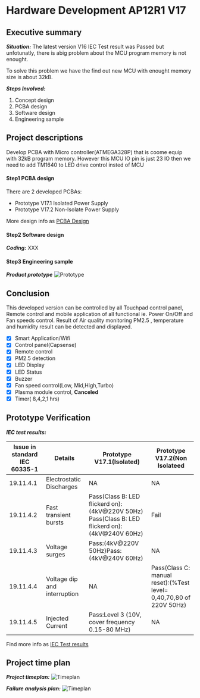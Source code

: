 # Hardware Development AP12R1 V17

## Executive summary
***Situation:***  The latest version V16 IEC Test result was Passed but unfotunatly, there is abig problem about the MCU program memory is not enought.

To solve this problem we have the find out new MCU with enought memory size is about 32kB.

***Steps Involved:***
1. Concept design
2. PCBA design
3. Software design
4. Engineering sample

## Project descriptions
Develop PCBA with Micro controller(ATMEGA328P) that is coome equip with 32kB program memory. However this MCU IO pin is just 23 IO then we need to add TM1640 to LED drive control insted of MCU 

#### Step1 PCBA design
There are 2 developed PCBAs:
  - Prototype V17.1 Isolated Power Supply
  - Prototype V17.2 Non-Isolate Power Supply

More design info as [PCBA Design]

[PCBA Design]: https://drive.google.com/drive/u/0/folders/1jMU6nZqV70yxMnKUBBw2v8H-WO1wf9Ig

#### Step2 Software design

***Coding:***
XXX

#### Step3 Engineering sample
***Product prototype***
![Prototype](https://tva1.sinaimg.cn/large/0082zybpgy1gc43pkno86j30me06egvm.jpg)

## Conclusion
This developed version can be controlled by all Touchpad control panel, Remote control and mobile application of all functional ie. Power On/Off and Fan speeds control. Result of Air quality monitoring PM2.5 , temperature and humidity result can be detected and displayed.

- [x] Smart Application/Wifi
- [x] Control panel(Capsense)
- [x] Remote control
- [x] PM2.5 detection
- [x] LED Display
- [x] LED Status
- [x] Buzzer
- [x] Fan speed control(Low, Mid,High,Turbo)
- [x] Plasma module control, **Canceled**
- [x] Timer( 8,4,2,1 hrs)

## Prototype Verification
***IEC test results:***

Issue in standard IEC 60335-1 | Details | Prototype V17.1(Isolated) | Prototype V17.2(Non Isolateed
-- | -- | -- |--
19.11.4.1 | Electrostatic Discharges | NA | NA
19.11.4.2 | Fast transient bursts | Pass(Class B: LED flickerd on):(4kV@220V 50Hz) Pass(Class B: LED flickerd on):(4kV@240V 60Hz) | Fail
19.11.4.3 | Voltage surges | Pass:(4kV@220V 50Hz)Pass:(4kV@240V 60Hz) | NA
19.11.4.4| Voltage dip and interruption | NA | Pass(Class C: manual reset):(%Test level= 0,40,70,80 of 220V 50Hz) 
19.11.4.5| Injected Current | Pass:Level 3 (10V, cover frequency 0.15-80 MHz) | NA

Find more info as [IEC Test results]

[IEC Test results]:https://drive.google.com/drive/u/0/folders/1pRGlJxpX68WHeiG0OGF6jnQy6Eyk631P

## Project time plan
***Project timeplan:***
![Timeplan](https://tva1.sinaimg.cn/large/0082zybpgy1gc9yj89kxtj32fm0fm7e1.jpg)

***Failure analysis plan:***
![Timeplan](https://tva1.sinaimg.cn/large/0082zybpgy1gc9yl5x6zsj329k0f0qgr.jpg)


